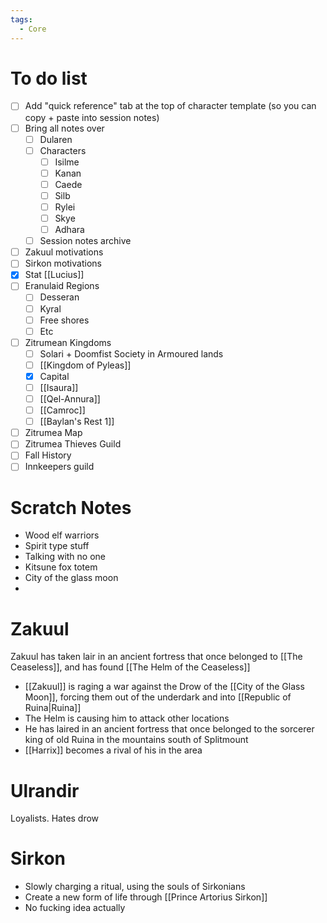 ```yaml
---
tags:
  - Core
---
```

# To do list
- [ ] Add "quick reference" tab at the top of character template (so you can copy + paste into session notes)
- [ ] Bring all notes over
	- [ ] Dularen
	- [ ] Characters
		- [ ] Isilme
		- [ ] Kanan
		- [ ] Caede
		- [ ] Silb
		- [ ] Rylei
		- [ ] Skye
		- [ ] Adhara
	- [ ] Session notes archive
- [ ] Zakuul motivations
- [ ] Sirkon motivations
- [x] Stat [[Lucius]]
- [ ] Eranulaid Regions
	- [ ] Desseran
	- [ ] Kyral
	- [ ] Free shores
	- [ ] Etc
- [ ] Zitrumean Kingdoms
	- [ ] Solari + Doomfist Society in Armoured lands
	- [ ] [[Kingdom of Pyleas]]
	- [x] Capital
	- [ ] [[Isaura]]
	- [ ] [[Qel-Annura]]
	- [ ] [[Camroc]]
	- [ ] [[Baylan's Rest 1]]
- [ ] Zitrumea Map
- [ ] Zitrumea Thieves Guild
- [ ] Fall History
- [ ] Innkeepers guild
# Scratch Notes
- Wood elf warriors
- Spirit type stuff
- Talking with no one
- Kitsune fox totem
- City of the glass moon
- 
# Zakuul
Zakuul has taken lair in an ancient fortress that once belonged to [[The Ceaseless]], and has found [[The Helm of the Ceaseless]]
- [[Zakuul]] is raging a war against the Drow of the [[City of the Glass Moon]], forcing them out of the underdark and into [[Republic of Ruina|Ruina]]
- The Helm is causing him to attack other locations
- He has laired in an ancient fortress that once belonged to the sorcerer king of old Ruina in the mountains south of Splitmount
- [[Harrix]] becomes a rival of his in the area
# Ulrandir
Loyalists. Hates drow
# Sirkon
- Slowly charging a ritual, using the souls of Sirkonians
- Create a new form of life through [[Prince Artorius Sirkon]]
- No fucking idea actually

